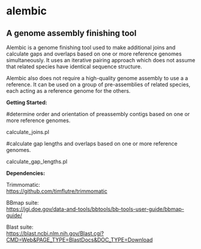# alembic
<b><h2>A genome assembly finishing tool</h2></b>
<p>
Alembic is a genome finishing tool used to make additional joins and calculate gaps and overlaps based on one or more reference genomes simultaneously. It uses an iterative pairing approach which does not assume that related species have identical sequence structure.  <p>
Alembic also does not require a high-quality genome assembly to use a a reference.  It can be used on a group of pre-assemblies of related species, each acting as a reference genome for the others.

<b>Getting Started:</b>

#determine order and orientation of preassembly contigs based on one or more reference genomes. <p>
calculate_joins.pl


#calculate gap lengths and overlaps based on one or more reference genomes. <p>
calculate_gap_lengths.pl


<b>Dependencies:</b>

Trimmomatic:<br>
https://github.com/timflutre/trimmomatic

BBmap suite:<br>
https://jgi.doe.gov/data-and-tools/bbtools/bb-tools-user-guide/bbmap-guide/

Blast suite:<br>
https://blast.ncbi.nlm.nih.gov/Blast.cgi?CMD=Web&PAGE_TYPE=BlastDocs&DOC_TYPE=Download

